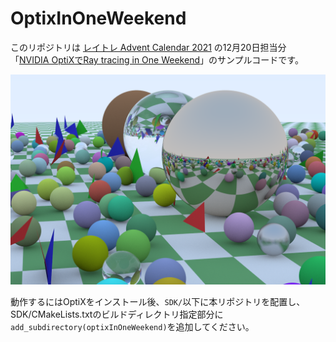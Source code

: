 # OptixInOneWeekend

このリポジトリは [レイトレ Advent Calendar 2021](https://qiita.com/advent-calendar/2021/raytracing) の12月20日担当分 「[NVIDIA OptiXでRay tracing in One Weekend]()」のサンプルコードです。

![result.png](result.png)

動作するにはOptiXをインストール後、`SDK/`以下に本リポジトリを配置し、SDK/CMakeLists.txtのビルドディレクトリ指定部分に`add_subdirectory(optixInOneWeekend)`を追加してください。